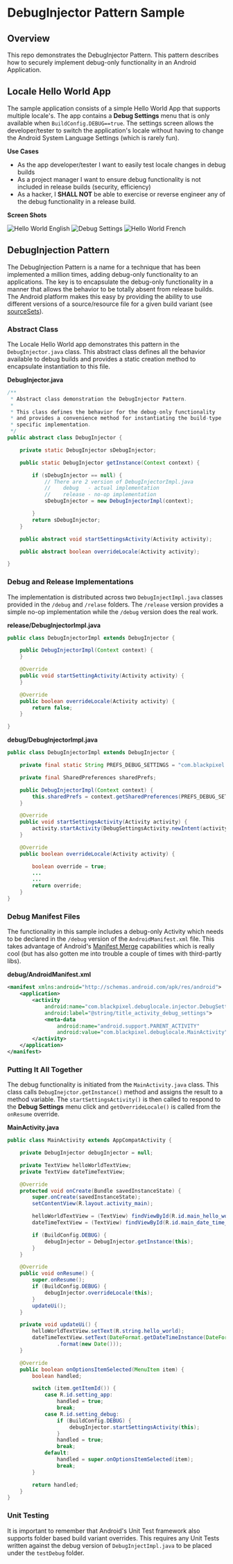 # DebugInjector Pattern Sample

## Overview
This repo demonstrates the DebugInjector Pattern. This pattern describes how to securely
implement debug-only functionality in an Android Application.

## Locale Hello World App
The sample application consists of a simple Hello World App that supports multiple locale's. The app
contains a **Debug Settings** menu that is only available when `BuildConfig.DEBUG==true`. The
settings screen allows the developer/tester to switch the application's locale without having to
change the Android System Language Settings (which is rarely fun).

**Use Cases**

* As the app developer/tester I want to easily test locale changes in debug builds
* As a project manager I want to ensure debug functionality is not included in release builds
(security, efficiency)
* As a hacker, I **SHALL NOT** be able to exercise or reverse engineer
any of the debug functionality in a release build.

**Screen Shots**

![Hello World English](assets/ss_hello_world_en.png)
  ![Debug Settings](assets/ss_debug_settings.png)
  ![Hello World French](assets/ss_hello_world_fr.png)

## DebugInjection Pattern
The DebugInjection Pattern is a name for a technique that has been implemented a
million times, adding debug-only functionality to an applications. The key is to encapsulate
the debug-only functionality in a manner that allows the behavior to be totally absent from
release builds. The Android platform makes this easy by providing the ability to use different
versions of a source/resource file for a given build variant
(see [sourceSets](https://developer.android.com/studio/build/build-variants.html#sourcesets)).

### Abstract Class

The Locale Hello World app demonstrates this pattern in the `DebugInjector.java` class. This
abstract class defines all the behavior available to debug builds and provides a static
creation method to encapsulate instantiation to this file.

**DebugInjector.java**
```java
/**
 * Abstract class demonstration the DebugInjector Pattern.
 *
 * This class defines the behavior for the debug-only functionality
 * and provides a convenience method for instantiating the build-type
 * specific implementation.
 */
public abstract class DebugInjector {

    private static DebugInjector sDebugInjector;

    public static DebugInjector getInstance(Context context) {

        if (sDebugInjector == null) {
            // There are 2 version of DebugInjectorImpl.java
            //    debug   - actual implementation
            //    release - no-op implementation
            sDebugInjector = new DebugInjectorImpl(context);

        }
        return sDebugInjector;
    }

    public abstract void startSettingsActivity(Activity activity);

    public abstract boolean overrideLocale(Activity activity);

}
```

### Debug and Release Implementations

The implementation is distributed across two `DebugInjectImpl.java` classes provided in the
`/debug` and `/relase` folders. The `/release` version provides a simple no-op implementation
while the `/debug` version does the real work.

**release/DebugInjectorImpl.java**
```java
public class DebugInjectorImpl extends DebugInjector {

    public DebugInjectorImpl(Context context) {
    }

    @Override
    public void startSettingActivity(Activity activity) {
    }

    @Override
    public boolean overrideLocale(Activity activity) {
        return false;
    }

}
```

**debug/DebugInjectorImpl.java**
```java
public class DebugInjectorImpl extends DebugInjector {

    private final static String PREFS_DEBUG_SETTINGS = "com.blackpixel.debuglocale.injector.pref_debug_setting";

    private final SharedPreferences sharedPrefs;

    public DebugInjectorImpl(Context context) {
        this.sharedPrefs = context.getSharedPreferences(PREFS_DEBUG_SETTINGS, Context.MODE_PRIVATE);
    }

    @Override
    public void startSettingsActivity(Activity activity) {
        activity.startActivity(DebugSettingsActivity.newIntent(activity));
    }

    @Override
    public boolean overrideLocale(Activity activity) {

        boolean override = true;
        ...
        ...
        return override;
    }
}
```

### Debug Manifest Files

The functionality in this sample includes a debug-only Activity which needs to be declared in
the `/debug` version of the `AndroidManifest.xml` file. This takes advantage of Android's
[Manifest Merge](https://developer.android.com/studio/build/manifest-merge.html) capabilities
which is really cool (but has also gotten me into trouble a couple of times with third-partly libs).

**debug/AndroidManifest.xml**
```xml
<manifest xmlns:android="http://schemas.android.com/apk/res/android">
    <application>
        <activity
            android:name="com.blackpixel.debuglocale.injector.DebugSettingsActivity"
            android:label="@string/title_activity_debug_settings">
            <meta-data
                android:name="android.support.PARENT_ACTIVITY"
                android:value="com.blackpixel.debuglocale.MainActivity" />
        </activity>
    </application>
</manifest>
```

### Putting It All Together

The debug functionality is initiated from the `MainActivity.java` class. This class calls
`DebugInejctor.getInstance()` method and assigns the result to a method variable. The
`startSettingsActivity()` is then called to respond to the **Debug Settings** menu click
and `getOverrideLocale()` is called from the `onResume` override.

**MainActivity.java**
```java
public class MainActivity extends AppCompatActivity {

    private DebugInjector debugInjector = null;

    private TextView helloWorldTextView;
    private TextView dateTimeTextView;

    @Override
    protected void onCreate(Bundle savedInstanceState) {
        super.onCreate(savedInstanceState);
        setContentView(R.layout.activity_main);

        helloWorldTextView = (TextView) findViewById(R.id.main_hello_world_tv);
        dateTimeTextView = (TextView) findViewById(R.id.main_date_time_tv);

        if (BuildConfig.DEBUG) {
            debugInjector = DebugInjector.getInstance(this);
        }
    }

    @Override
    public void onResume() {
        super.onResume();
        if (BuildConfig.DEBUG) {
            debugInjector.overrideLocale(this);
        }
        updateUi();
    }

    private void updateUi() {
        helloWorldTextView.setText(R.string.hello_world);
        dateTimeTextView.setText(DateFormat.getDateTimeInstance(DateFormat.LONG, DateFormat.LONG)
                .format(new Date()));
    }

    @Override
    public boolean onOptionsItemSelected(MenuItem item) {
        boolean handled;

        switch (item.getItemId()) {
            case R.id.setting_app:
                handled = true;
                break;
            case R.id.setting_debug:
                if (BuildConfig.DEBUG) {
                    debugInjector.startSettingsActivity(this);
                }
                handled = true;
                break;
            default:
                handled = super.onOptionsItemSelected(item);
                break;
        }

        return handled;
    }
}
```

### Unit Testing

It is important to remember that Android's Unit Test framework also supports folder based
build variant overrides. This requires any Unit Tests written against the debug version of
 `DebugInjectImpl.java` to be placed under the `testDebug` folder.


